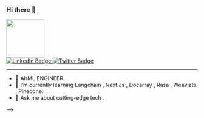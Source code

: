 ### Hi there 👋
<div id="header" align="centre">
 <img src="https://media.giphy.com/media/3kPDmoWdBpQPNhCnUG/giphy.gif" width="100"/>
</div>

<div id="badges">
 <a href= "https://www.linkedin.com/in/sanskruti-jaiswal-32a4a1196/" >
<img src= "https://img.shields.io/badge/LinkedIn-blue?logo=linkedin&logoColor=white&style=for-the-badge" alt="LinkedIn Badge"/>
 </a>
 <a href="https://twitter.com/SanskrutiJaisw5">
<img src="https://img.shields.io/badge/Twitter-blue?style=for-the-badge&logo=twitter&logoColor=white" alt="Twitter Badge"/>
 </a>
<div>
 
---------





- 🔭 AI/ML ENGINEER.
- 🌱 I’m currently learning Langchain , Next.Js , Docarray , Rasa , Weaviate , Pinecone.
- 💬 Ask me about cutting-edge tech . 

-->
